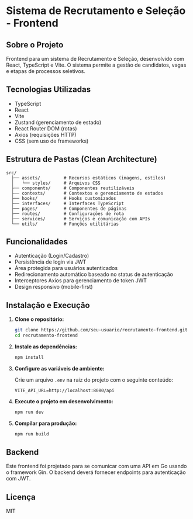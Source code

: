 # Sistema de Recrutamento e Seleção - Frontend

## Sobre o Projeto

Frontend para um sistema de Recrutamento e Seleção, desenvolvido com React, TypeScript e Vite. O sistema permite a gestão de candidatos, vagas e etapas de processos seletivos.

## Tecnologias Utilizadas

- TypeScript
- React
- Vite
- Zustand (gerenciamento de estado)
- React Router DOM (rotas)
- Axios (requisições HTTP)
- CSS (sem uso de frameworks)

## Estrutura de Pastas (Clean Architecture)

```
src/
  ├── assets/         # Recursos estáticos (imagens, estilos)
  │   └── styles/     # Arquivos CSS
  ├── components/     # Componentes reutilizáveis
  ├── contexts/       # Contextos e gerenciamento de estados
  ├── hooks/          # Hooks customizados
  ├── interfaces/     # Interfaces TypeScript
  ├── pages/          # Componentes de páginas
  ├── routes/         # Configurações de rota
  ├── services/       # Serviços e comunicação com APIs
  └── utils/          # Funções utilitárias
```

## Funcionalidades

- Autenticação (Login/Cadastro)
- Persistência de login via JWT
- Área protegida para usuários autenticados
- Redirecionamento automático baseado no status de autenticação
- Interceptores Axios para gerenciamento de token JWT
- Design responsivo (mobile-first)

## Instalação e Execução

1. **Clone o repositório:**

   ```bash
   git clone https://github.com/seu-usuario/recrutamento-frontend.git
   cd recrutamento-frontend
   ```

2. **Instale as dependências:**

   ```bash
   npm install
   ```

3. **Configure as variáveis de ambiente:**

   Crie um arquivo `.env` na raiz do projeto com o seguinte conteúdo:

   ```
   VITE_API_URL=http://localhost:8080/api
   ```

4. **Execute o projeto em desenvolvimento:**

   ```bash
   npm run dev
   ```

5. **Compilar para produção:**
   ```bash
   npm run build
   ```

## Backend

Este frontend foi projetado para se comunicar com uma API em Go usando o framework Gin. O backend deverá fornecer endpoints para autenticação com JWT.

## Licença

MIT
